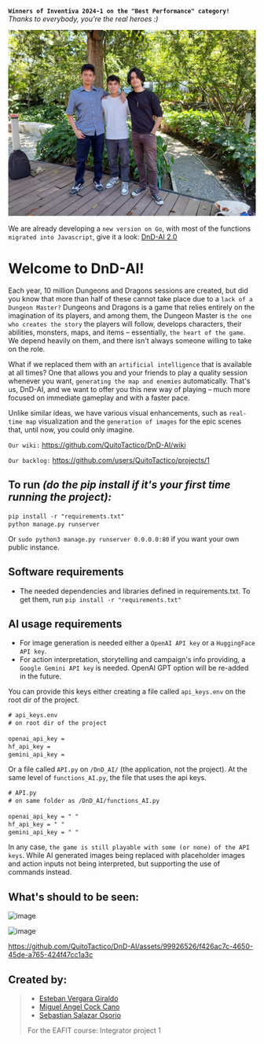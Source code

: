 **`Winners of Inventiva 2024-1 on the "Best Performance" category!`** *Thanks to everybody, you're the real heroes :)*

![The Pibes](unpaid_creators.jpg)

We are already developing a `new version on Go`, with most of the functions `migrated into Javascript`, give it a look: [DnD-AI 2.0](https://github.com/QuitoTactico/DnD-AI-2.0)

# Welcome to DnD-AI!

Each year, 10 million Dungeons and Dragons sessions are created, but did you know that more than half of these cannot take place due to a `lack of a Dungeon Master?` Dungeons and Dragons is a game that relies entirely on the imagination of its players, and among them, the Dungeon Master is `the one who creates the story` the players will follow, develops characters, their abilities, monsters, maps, and items – essentially, `the heart of the game`. We depend heavily on them, and there isn't always someone willing to take on the role.

What if we replaced them with an `artificial intelligence` that is available at all times? One that allows you and your friends to play a quality session whenever you want, `generating the map and enemies` automatically. That's us, DnD-AI, and we want to offer you this new way of playing – much more focused on immediate gameplay and with a faster pace.

Unlike similar ideas, we have various visual enhancements, such as `real-time map` visualization and the `generation of images` for the epic scenes that, until now, you could only imagine.

`Our wiki:` https://github.com/QuitoTactico/DnD-AI/wiki

`Our backlog:` https://github.com/users/QuitoTactico/projects/1

## To run *(do the pip install if it's your first time running the project):*

```
pip install -r "requirements.txt"
python manage.py runserver
```

Or ```sudo python3 manage.py runserver 0.0.0.0:80``` if you want your own public instance.

## Software requirements

- The needed dependencies and libraries defined in requirements.txt. To get them, run ```pip install -r "requirements.txt"```

## AI usage requirements

- For image generation is needed either a `OpenAI API key` or a `HuggingFace API key`.  
- For action interpretation, storytelling and campaign's info providing, a `Google Gemini API key` is needed. OpenAI GPT option will be re-added in the future.

You can provide this keys either creating a file called `api_keys.env` on the root dir of the project.

```
# api_keys.env
# on root dir of the project

openai_api_key = 
hf_api_key = 
gemini_api_key = 
```

Or a file called `API.py` on `/DnD_AI/` (the application, not the project). At the same level of `functions_AI.py`, the file that uses the api keys.
```
# API.py
# on same folder as /DnD_AI/functions_AI.py

openai_api_key = " "
hf_api_key = " "
gemini_api_key = " "
```

In any case, `the game is still playable with some (or none) of the API keys`. While AI generated images being replaced with placeholder images and action inputs not being interpreted, but supporting the use of commands instead.

## What's should to be seen:

![image](https://github.com/QuitoTactico/DnD-AI/assets/99926526/4bac83d7-8e10-4661-bfef-7cbe5681a18f)

![image](https://github.com/QuitoTactico/DnD-AI/assets/99926526/21186308-4e1e-4799-bc64-f393180639c0)

https://github.com/QuitoTactico/DnD-AI/assets/99926526/f426ac7c-4650-45de-a765-424f47cc1a3c


## Created by:
> - [Esteban Vergara Giraldo](https://github.com/QuitoTactico)
> - [Miguel Angel Cock Cano](https://github.com/MiguelCock)
> - [Sebastian Salazar Osorio](https://github.com/Sebasalazaro)
>
> For the EAFIT course: Integrator project 1
